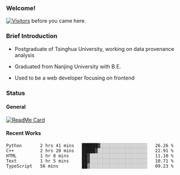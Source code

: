 ### Welcome!

[![Visitors](https://visitor-badge.laobi.icu/badge?page_id=HermitSun.HermitSun)]() before you came here.

### Brief Introduction

- Postgraduate of Tsinghua University, working on data provenance analysis

- Graduated from Nanjing University with B.E.

- Used to be a web developer focusing on frontend

### Status

#### General

[![ReadMe Card](https://github-readme-stats.hermitsun.vercel.app/api?username=HermitSun&count_private=true&show_icons=true)]()

#### Recent Works

<!--START_SECTION:waka-->
```text
Python       2 hrs 41 mins   ██████▓░░░░░░░░░░░░░░░░░░   26.26 % 
C++          2 hrs 20 mins   █████▓░░░░░░░░░░░░░░░░░░░   22.91 % 
HTML         1 hr 8 mins     ██▓░░░░░░░░░░░░░░░░░░░░░░   11.10 % 
Text         1 hr 5 mins     ██▓░░░░░░░░░░░░░░░░░░░░░░   10.71 % 
TypeScript   56 mins         ██▒░░░░░░░░░░░░░░░░░░░░░░   09.23 % 
```
<!--END_SECTION:waka-->
